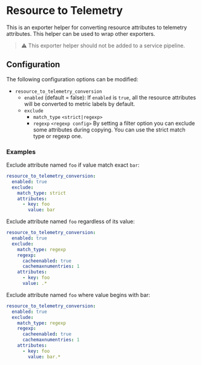 # Resource to Telemetry

This is an exporter helper for converting resource attributes to telemetry attributes.
This helper can be used to wrap other exporters.

> :warning: This exporter helper should not be added to a service pipeline.

## Configuration

The following configuration options can be modified:

- `resource_to_telemetry_conversion`
    - `enabled` (default = false): If `enabled` is `true`, all the resource attributes will be converted to metric labels by default.
    -
      `exclude`
      - `match_type` `<strict|regexp>`
      - `regexp`  `<regexp config>`
    By setting a filter option you can exclude some attributes during copying. You can use the strict match type or regexp one.

### Examples

Exclude attribute named `foo` if value match exact `bar`:
```yaml
resource_to_telemetry_conversion:
  enabled: true
  exclude:
    match_type: strict
    attributes:
      - key: foo
        value: bar
 ```

Exclude attribute named `foo` regardless of its value:
```yaml
resource_to_telemetry_conversion:
  enabled: true
  exclude:
    match_type: regexp
    regexp:
      cacheenabled: true
      cachemaxnumentries: 1
    attributes:
      - key: foo
      value: .*
 ```

Exclude attribute named `foo` where value begins with bar:
```yaml
resource_to_telemetry_conversion:
  enabled: true
  exclude:
    match_type: regexp
    regexp:
      cacheenabled: true
      cachemaxnumentries: 1
    attributes:
      - key: foo
        value: bar.*
 ```
